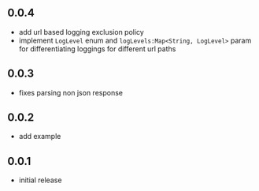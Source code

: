 ## 0.0.4

* add url based logging exclusion policy
* implement `LogLevel` enum and `logLevels:Map<String, LogLevel>` param for differentiating loggings for different url paths

## 0.0.3

* fixes parsing non json response

## 0.0.2

* add example

## 0.0.1

* initial release
